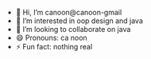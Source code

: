 - 👋 Hi, I’m canoon@canoon-gmail
- 👀 I’m interested in oop design and java  
- 💞️ I’m looking to collaborate on java
- 😄 Pronouns: ca noon
- ⚡ Fun fact: nothing real

<!---
canoon-gmail/canoon-gmail is a ✨ special ✨ repository because its `README.md` (this file) appears on your GitHub profile.
You can click the Preview link to take a look at your changes.
--->
